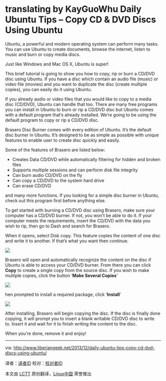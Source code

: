 translating by KayGuoWhu
Daily Ubuntu Tips – Copy CD & DVD Discs Using Ubuntu
================================================================================
Ubuntu, a powerful and modern operating system can perform many tasks. You can use Ubuntu to create documents, browse the internet, listen to music and burn or copy media discs.

Just like Windows and Mac OS X, Ubuntu is super!

This brief tutorial is going to show you how to copy, rip or burn a CD/DVD disc using Ubuntu. If you have a disc which contain an audio file (music) or video file (movies) and you want to duplicate the disc (create multiple copies), you can easily do it using Ubuntu.

If you already audio or video files that you would like to copy to a media disc (CD/DVD), Ubuntu can handle that too. There are many free programs you can install in Ubuntu to burn or rip a CD/DVD disc but Ubuntu comes with a default program that’s already installed. We’re going to be using the default program to copy or rip a CD/DVD disc.

Brasero Disc Burner comes with every edition of Ubuntu. It’s the default disc burner in Ubuntu. It’s designed to be as simple as possible with unique features to enable user to create disc quickly and easily.

Some of the features of Brasero are listed below:

- Creates Data CD/DVD while automatically filtering for hidden and broken files
- Supports multiple sessions and can perform disk file integrity
- Can burn audio CD/DVD on the fly
- Can copy a CD/DVD to the system hard drive
- Can erase CD/DVD

and many more functions. If you looking for a simple disc burner in Ubuntu, check out this program first before anything else.

To get started with burning a CD/DVD disc using Brasero, make sure your computer has a CD/DVD burner. If not, you won’t be able to do it. If your computer meets the requirements, insert the CD/DVD with the data you wish to rip, then go to Dash and search for Brasero.

When it opens, select Disk copy. This feature copies the content of one disc and write it to another. If that’s what you want then continue.

![](http://www.liberiangeek.net/wp-content/uploads/2013/12/braseroubuntucdburner.png)

Brasero will open and automatically recognize the content on the disc if Ubuntu is able to access your CD/DVD burner. From there you can click **Copy** to create a single copy from the source disc. If you wish to make multiple copies, click the button ‘**Make Several Copies**’

![](http://www.liberiangeek.net/wp-content/uploads/2013/12/ubuntubraserocdburner.png)

hen prompted to install a required package, click ‘**Install**’

![](http://www.liberiangeek.net/wp-content/uploads/2013/12/ubuntubraserocdburner1.png)

After installing, Brasero will begin copying the disc. If the disc is finally done copying, it will prompt you to insert a blank writable CD/DVD disc to write to. Insert it and wait for it to finish writing the content to the disc.

When you’re done, remove it and enjoy!

--------------------------------------------------------------------------------

via: http://www.liberiangeek.net/2013/12/daily-ubuntu-tips-copy-cd-dvd-discs-using-ubuntu/

译者：[译者ID](https://github.com/译者ID) 校对：[校对者ID](https://github.com/校对者ID)

本文由 [LCTT](https://github.com/LCTT/TranslateProject) 原创翻译，[Linux中国](http://linux.cn/) 荣誉推出
